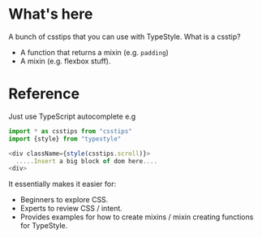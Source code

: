 # What's here

A bunch of csstips that you can use with TypeStyle. What is a csstip?

- A function that returns a mixin (e.g. `padding`)
- A mixin (e.g. flexbox stuff).

# Reference 

Just use TypeScript autocomplete e.g 

```ts
import * as csstips from "csstips" 
import {style} from "typestyle" 

<div className={style(csstips.scroll)}>
  .....Insert a big block of dom here....
<div>
```

It essentially makes it easier for: 
- Beginners to explore CSS.
- Experts to review CSS / intent.
- Provides examples for how to create mixins / mixin creating functions for TypeStyle.